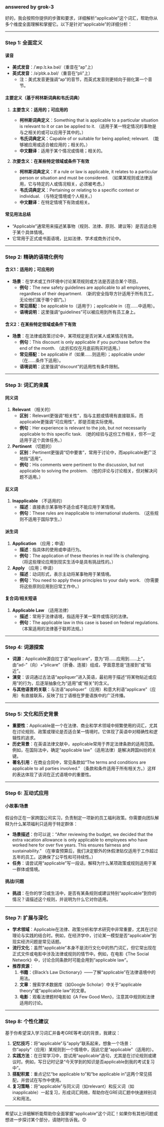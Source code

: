 ### answered by grok-3
好的，我会按照你提供的步骤和要求，详细解析“applicable”这个词汇，帮助你从多个维度全面理解和掌握它。以下是针对“applicable”的详细分析：

---

### Step 1: 全面定义
#### 读音
- **美式发音**：/ˈæp.lɪ.kə.bəl/（重音在“ap”上）
- **英式发音**：/əˈplɪk.ə.bəl/（重音在“pli”上）
  - 注：美式发音更强调“ap”的音节，而英式发音则更倾向于弱化第一个音节。

#### 主要定义（基于柯林斯词典和韦氏词典）
1. **主要含义：适用的；可应用的**
   - **柯林斯词典定义**：Something that is applicable to a particular situation is relevant to it or can be applied to it. （适用于某一特定情况的事物是与之相关的或可以应用于其中的。）
   - **韦氏词典定义**：Capable of or suitable for being applied; relevant. （能够被应用或适合被应用的；相关的。）
   - **中文翻译**：适用于某个情况或情境；相关的。
   
2. **次要含义：在某些特定领域或条件下有效**
   - **柯林斯词典定义**：If a rule or law is applicable, it relates to a particular person or situation and must be considered. （如果某规则或法律适用，它与特定的人或情况相关，必须被考虑。）
   - **韦氏词典定义**：Pertaining or relating to a specific context or individual. （与特定情境或个人相关。）
   - **中文翻译**：在特定情境下有效或相关。

#### 常见用法总结
- “Applicable”通常用来描述某事物（规则、法律、原则、建议等）是否适合用于某个具体情境。
- 它常用于正式或书面语境，比如法律、学术或商务讨论中。

---

### Step 2: 精确的语境化例句
#### 含义1：适用的；可应用的
- **场景**：在学术或工作环境中讨论某项规则或方法是否适合某个项目。
  - **例句**：The new safety guidelines are applicable to all employees, regardless of their department. （新的安全指导方针适用于所有员工，无论他们属于哪个部门。）
  - **常见搭配**：be applicable to（适用于）；applicable in（在……中适用）。
  - **语境说明**：这里强调“guidelines”可以被应用到所有员工身上。

#### 含义2：在某些特定领域或条件下有效
- **场景**：在法律或政策讨论中，某项规定是否对某人或某情况有效。
  - **例句**：This discount is only applicable if you purchase before the end of the month. （此折扣仅在月底前购买时适用。）
  - **常见搭配**：be applicable if（如果……则适用）；applicable under（在……条件下适用）。
  - **语境说明**：这里强调“discount”的适用性有条件限制。

---

### Step 3: 词汇的亲属
#### 同义词
1. **Relevant** （相关的）
   - **区别**：Relevant更强调“相关性”，指与主题或情境有直接联系，而applicable更强调“可应用性”，即是否能实际使用。
   - **例句**：Her experience is relevant to the job, but not necessarily applicable to this specific task. （她的经验与这份工作相关，但不一定适用于这个具体任务。）
2. **Pertinent** （切题的）
   - **区别**：Pertinent更强调“切中要害”，常用于讨论中，而applicable更广泛地指“适用”。
   - **例句**：His comments were pertinent to the discussion, but not applicable to solving the problem. （他的评论与讨论相关，但对解决问题不适用。）

#### 反义词
1. **Inapplicable** （不适用的）
   - **描述**：直接表示某事物不适合或不能应用于某情境。
   - **例句**：These rules are inapplicable to international students. （这些规则不适用于国际学生。）

#### 派生词
1. **Application** （应用；申请）
   - **描述**：指具体的使用或申请行为。
   - **例句**：The application of these theories in real life is challenging. （将这些理论应用到现实生活中是具有挑战性的。）
2. **Apply** （应用；申请）
   - **描述**：动词形式，表示主动将某事物用于某情境。
   - **例句**：You need to apply these principles to your daily work. （你需要将这些原则应用到日常工作中。）

#### 复合词/相关短语
1. **Applicable Law** （适用法律）
   - **描述**：常用于法律语境，指适用于某一案件或情况的法律。
   - **例句**：The applicable law in this case is based on federal regulations. （本案适用的法律基于联邦法规。）

---

### Step 4: 词源探索
- **词源**：Applicable源自拉丁语“applicare”，意为“将……应用到……上”，由“ad-”（向）+“plicare”（折叠、连接）组成，字面意思是“连接到”或“贴近”。
- **演变**：该词通过古法语“appliquer”进入英语，最初用于描述“将某物贴近或应用”的行为，后逐渐抽象化为“适用”或“相关”的含义。
- **与其他语言的关联**：与法语“appliquer”（应用）和意大利语“applicare”（应用）有直接联系，反映了拉丁语根在罗曼语族中的广泛传播。

---

### Step 5: 文化和历史背景
- **重要性**：Applicable是一个在法律、商业和学术领域中频繁使用的词汇，尤其在讨论规则、政策或理论是否适合某一情境时。它体现了英语中对精确性和逻辑性的追求。
- **历史背景**：在英语法律文献中，applicable常用于界定法律条款的适用范围。例如，在国际法中，确定“applicable law”（适用法律）是解决跨国纠纷的关键。
- **著名引用**：在商业合同中，常见条款如“The terms and conditions are applicable to all parties involved.” （条款和条件适用于所有相关方。）这样的表达体现了该词在正式语境中的重要性。

---

### Step 6: 互动式应用
#### 小故事/场景
假设你正在一家跨国公司实习，负责制定一项新的员工福利政策。你需要向团队解释为什么某项福利只适用于特定群体：
- **场景描述**：你可以说：“After reviewing the budget, we decided that the extra vacation allowance is only applicable to employees who have worked here for over five years. This ensures fairness and sustainability.” （在审查预算后，我们决定额外的休假津贴仅适用于工作超过五年的员工。这确保了公平性和可持续性。）
- **任务**：请尝试用“applicable”写一段话，解释为什么某项政策或规则适用于某一群体或情境。

#### 挑战/问题
- **挑战**：在你的学习或生活中，是否有某条规则或建议特别“applicable”到你的情况？请描述这个规则，并说明为什么它对你适用。

---

### Step 7: 扩展与深化
- **学术领域**：Applicable在法律、政策分析和学术研究中非常重要，尤其在讨论理论与实践的结合时。例如，在经济学中，讨论某一模型是否“applicable”到现实经济问题是常见话题。
- **流行文化**：虽然“applicable”本身不是流行文化中的热门词汇，但它常出现在正式文件或电影中涉及法律或规则的情节中。例如，在电影《The Social Network》中，讨论合同条款时可能会用到“applicable law”。
- **推荐资源**：
  1. **书籍**：《Black’s Law Dictionary》——了解“applicable”在法律语境中的用法。
  2. **文章**：搜索学术数据库（如Google Scholar）中关于“applicable theory”或“applicable law”的文章。
  3. **电影**：观看法律题材电影如《A Few Good Men》，注意其中规则和法律适用的讨论。

---

### Step 8: 个性化建议
基于你希望深入学习词汇并备考GRE等考试的背景，我建议：
1. **记忆技巧**：将“applicable”与“apply”联系起来，想象一个场景：你“apply”（应用）某规则到一个情境中，因此它是“applicable”（适用的）。
2. **实践方法**：在日常学习中，尝试用“applicable”造句，尤其是在讨论规则或建议时。例如，写日记时记录“今天学到的知识是否applicable到我的考试复习中”。
3. **搭配积累**：重点记忆“be applicable to”和“be applicable in”这两个常见搭配，并尝试在写作中使用。
4. **复习策略**：将“applicable”与同义词（如relevant）和反义词（如inapplicable）一起复习，形成词汇网络，帮助你在GRE词汇题中快速辨别词义和用法。

---

希望以上详细解析能帮助你全面掌握“applicable”这个词汇！如果你有其他问题或想进一步探讨某个部分，请随时告诉我。😊